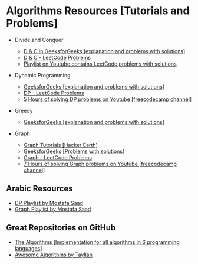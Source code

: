 # Algorithms Resources [Tutorials and Problems]

* Divide and Conquer
    * [D & C in GeeksforGeeks [explanation and problems with solutions]](https://www.geeksforgeeks.org/divide-and-conquer/)
    * [D & C - LeetCode Problems](https://leetcode.com/tag/divide-and-conquer/)
    * [Playlist on Youtube contains LeetCode problems with solutions](https://www.youtube.com/playlist?list=PLSQH4GS-p9jeCHxgEwQJ3VSaS9DUrwIi2)
* Dynamic Programming
    * [GeeksforGeeks [explanation and problems with solutions]](https://www.geeksforgeeks.org/dynamic-programming/)
    * [DP - LeetCode Problems](https://leetcode.com/tag/dynamic-programming/)
    * [5 Hours of solving DP problems on Youtube [freecodecamp channel]](https://youtu.be/oBt53YbR9Kk) 
* Greedy 
    * [GeeksforGeeks [explanation and problems with solutions]](https://www.geeksforgeeks.org/greedy-algorithms/)
  
* Graph 
    * [Graph Tutorials [Hacker Earth]](https://www.hackerearth.com/practice/algorithms/graphs/graph-representation/tutorial/)
    * [GeeksforGeeks [Problems with solutions]](https://www.geeksforgeeks.org/graph-data-structure-and-algorithms/)
    * [Graph - LeetCode Problems](https://leetcode.com/tag/graph/)
    * [7 Hours of solving Graph problems on Youtube [freecodecamp channel]](https://www.youtube.com/watch?v=09_LlHjoEiY)

    
## Arabic Resources 
* [DP Playlist by Mostafa Saad](https://www.youtube.com/watch?v=gFdP6X4CyKU&list=PLPt2dINI2MIattDutu7IOAMlUuLeN8k2p)
* [Graph Playlist by Mostafa Saad](https://www.youtube.com/watch?v=jzfcfQVBtKA&list=PLPt2dINI2MIb4OXlJ_EEwIDV9WVUpRQ5K) 

## Great Repositories on GitHub
* [The Algorithms [Implementation for all algorithms in 6 programming languages]](https://github.com/TheAlgorithms)
* [Awesome Algorithms by Tayllan](https://github.com/tayllan/awesome-algorithms)
